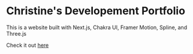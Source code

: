 # Christine's Developement Portfolio

This is a website built with Next.js, Chakra UI, Framer Motion, Spline, and Three.js

Check it out [here](https://christine-wei.vercel.app)
